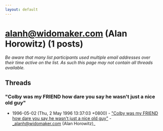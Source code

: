 ```yaml
---
layout: default
---
```


# alanh@widomaker.com (Alan Horowitz) (1 posts)

_Be aware that many list participants used multiple email addresses over their time active on the list. As such this page may not contain all threads available._

## Threads

### "Colby was my FRIEND how dare you say he wasn't just a nice old guy"
+ 1996-05-02 (Thu, 2 May 1996 13:37:03 +0800) - ["Colby was my FRIEND how dare you say he wasn't just a nice old guy"](/archive/1996/05/483ac54c3598ef4201d34bba6330d8e38d4daa03e17fedebf409a0d61bdc9978) - _alanh@widomaker.com (Alan Horowitz)_

